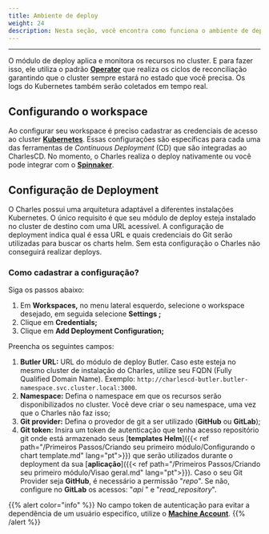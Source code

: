 ```yaml
---
title: Ambiente de deploy
weight: 24
description: Nesta seção, você encontra como funciona o ambiente de deploy no Charles.
---
```


---
 
 O módulo de deploy aplica e monitora os recursos no cluster. E para fazer isso, ele utiliza o padrão [**Operator**](https://kubernetes.io/docs/concepts/extend-kubernetes/operator) que realiza os ciclos de reconciliação garantindo que o cluster sempre estará no estado que você precisa. Os logs do Kubernetes também serão coletados em tempo real.

 ## **Configurando o workspace**
Ao configurar seu workspace é preciso cadastrar as credenciais de acesso ao cluster [**Kubernetes**](https://kubernetes.io/). Essas configurações são específicas para cada uma das ferramentas de _Continuous Deployment_ \(CD\) que são integradas ao CharlesCD. No momento, o Charles realiza o deploy nativamente ou você pode integrar com o [**Spinnaker**](https://www.spinnaker.io/). 

## **Configuração de Deployment**

O Charles possui uma arquitetura adaptável a diferentes instalações Kubernetes. O único requisito é que seu módulo de deploy esteja instalado no cluster de destino com uma URL acessível. A configuração de deployment indica qual é essa URL e quais credenciais do Git serão utilizadas para buscar os charts helm. Sem esta configuração o Charles não conseguirá realizar deploys.

### **Como cadastrar a configuração?**

Siga os passos abaixo:

1. Em **Workspaces,** no menu lateral esquerdo, selecione o workspace desejado, em seguida selecione **Settings ;**
2. Clique em **Credentials;**
3. Clique em **Add Deployment Configuration;**

Preencha os seguintes campos:

1. **Butler URL:** URL do módulo de deploy Butler. Caso este esteja no mesmo cluster de instalação do Charles, utilize seu FQDN \(Fully Qualified Domain Name\). Exemplo: `http://charlescd-butler.butler-namespace.svc.cluster.local:3000`.
2. **Namespace:** Defina o namespace em que os recursos serão disponibilizados no cluster. Você deve criar o seu namespace, uma vez que o Charles não faz isso;
3. **Git provider:** Defina o provedor de git a ser utilizado \(**GitHub** ou **GitLab**\);
4. **Git token:** Insira um token de autenticação que tenha acesso repositório git onde está armazenado seus [**templates Helm**]({{< ref path="/Primeiros Passos/Criando seu primeiro módulo/Configurando o chart template.md" lang="pt">}}) que serão utilizados durante o deployment da sua [**aplicação**]({{< ref path="/Primeiros Passos/Criando seu primeiro módulo/Visao geral.md" lang="pt">}}). Caso o seu Git Provider seja **GitHub**, é necessário a permissão "_repo_". Se não, configure no **GitLab** os acessos: "_api_ " e "_read\_repository_". 

{{% alert color="info" %}}
No campo token de autenticação para evitar a dependência de um usuário especifíco, utilize o [**Machine Account**](https://docs.github.com/en/developers/overview/managing-deploy-keys#machine-users). 
{{% /alert %}}
 
